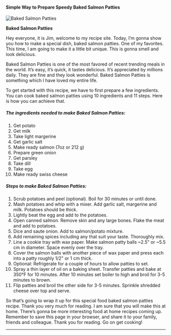             

#### Simple Way to Prepare Speedy Baked Salmon Patties

![Baked Salmon Patties](https://img-global.cpcdn.com/recipes/6102716564635648/751x532cq70/baked-salmon-patties-recipe-main-photo.jpg)

**Baked Salmon Patties**

Hey everyone, it is Jim, welcome to my recipe site. Today, I’m gonna show you how to make a special dish, baked salmon patties. One of my favorites. This time, I am going to make it a little bit unique. This is gonna smell and look delicious.

Baked Salmon Patties is one of the most favored of recent trending meals in the world. It’s easy, it’s quick, it tastes delicious. It’s appreciated by millions daily. They are fine and they look wonderful. Baked Salmon Patties is something which I have loved my entire life.

To get started with this recipe, we have to first prepare a few ingredients. You can cook baked salmon patties using 10 ingredients and 11 steps. Here is how you can achieve that.

##### The ingredients needed to make Baked Salmon Patties:

1.  Get potato
2.  Get milk
3.  Take light margerine
4.  Get garlic salt
5.  Make ready salmon (7oz or 212 g)
6.  Prepare green onion
7.  Get parsley
8.  Take dill
9.  Take egg
10.  Make ready swiss cheese

##### Steps to make Baked Salmon Patties:

1.  Scrub potatoes and peel (optional). Boil for 30 minutes or until done.
2.  Mash potatoes and whip with a mixer. Add garlic salt, margerine and milk. Potatoes should be thick.
3.  Lightly beat the egg and add to the potatoes.
4.  Open canned salmon. Remove skin and any large bones. Flake the meat and add to potatoes.
5.  Dice and saute onion. Add to salmon/potato mixture.
6.  Add remaining spices including any that suit your taste. Thoroughly mix.
7.  Line a cookie tray with wax paper. Make salmon patty balls ~2.5" or ~5.5 cm in diameter. Space evenly over the tray.
8.  Cover the salmon balls with another piece of wax paper and press each into a patty roughly 1/2" or 1 cm thick.
9.  Optional: Refrigerate for a couple of hours to allow patties to set.
10.  Spray a thin layer of oil on a baking sheet. Transfer patties and bake at 350°F for 10 minutes. After 10 minutes set boiler to high and broil for 3-5 minutes to brown.
11.  Flip patties and broil the other side for 3-5 minutes. Sprinkle shredded cheese over top and serve.

So that’s going to wrap it up for this special food baked salmon patties recipe. Thank you very much for reading. I am sure that you will make this at home. There’s gonna be more interesting food at home recipes coming up. Remember to save this page in your browser, and share it to your family, friends and colleague. Thank you for reading. Go on get cooking!

* * *